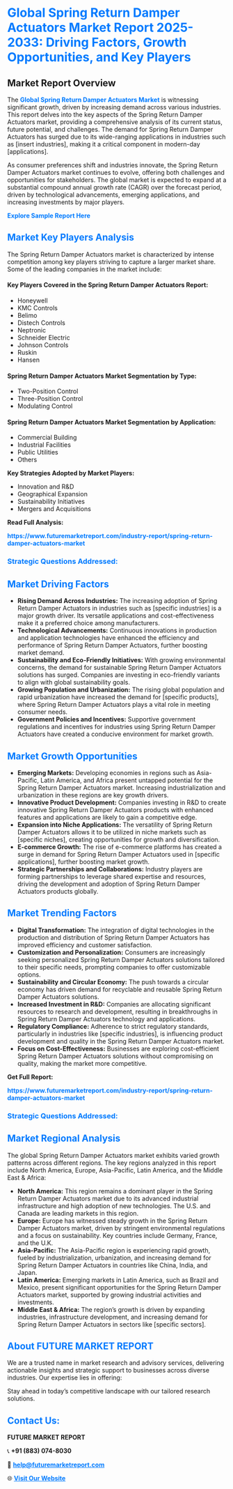 <h1 style="color: #007BFF;">Global Spring Return Damper Actuators Market Report 2025-2033: Driving Factors, Growth Opportunities, and Key Players</h1>

<section id="overview">
<h2>Market Report Overview</h2>
<p>The <a href="https://www.futuremarketreport.com/industry-report/spring-return-damper-actuators-market" style="color: #007BFF; text-decoration: none;"><strong>Global Spring Return Damper Actuators Market</strong></a> is witnessing significant growth, driven by increasing demand across various industries. This report delves into the key aspects of the Spring Return Damper Actuators market, providing a comprehensive analysis of its current status, future potential, and challenges. The demand for Spring Return Damper Actuators has surged due to its wide-ranging applications in industries such as [insert industries], making it a critical component in modern-day [applications].</p>
<p>As consumer preferences shift and industries innovate, the Spring Return Damper Actuators market continues to evolve, offering both challenges and opportunities for stakeholders. The global market is expected to expand at a substantial compound annual growth rate (CAGR) over the forecast period, driven by technological advancements, emerging applications, and increasing investments by major players.</p>
</section>

<section id="overview">
<p><a href="https://www.futuremarketreport.com/request-sample/reportId=75586" style="color: #007BFF; text-decoration: none;"><strong>Explore Sample Report Here</strong></a></p>
</section>

<section id="key-players">
<h2 style="color: #007BFF;">Market Key Players Analysis</h2>
<p>The Spring Return Damper Actuators market is characterized by intense competition among key players striving to capture a larger market share. Some of the leading companies in the market include:</p>
<h4>Key Players Covered in the Spring Return Damper Actuators Report:</h4>
<ul><li>Honeywell</li><li>KMC Controls</li><li>Belimo</li><li>Distech Controls</li><li>Neptronic</li><li>Schneider Electric</li><li>Johnson Controls</li><li>Ruskin</li><li>Hansen</li></ul>
<h4>Spring Return Damper Actuators Market Segmentation by Type:</h4>
<ul><li>Two-Position Control</li><li>Three-Position Control</li><li>Modulating Control</li></ul>

<h4>Spring Return Damper Actuators Market Segmentation by Application:</h4>
<ul><li>Commercial Building</li><li>Industrial Facilities</li><li>Public Utilities</li><li>Others</li></ul>
<p><strong>Key Strategies Adopted by Market Players:</strong></p>
<ul>
<li>Innovation and R&D</li>
<li>Geographical Expansion</li>
<li>Sustainability Initiatives</li>
<li>Mergers and Acquisitions</li>
</ul>
</section>

<section>
<p><strong>Read Full Analysis: </strong></p><a href="https://www.futuremarketreport.com/industry-report/spring-return-damper-actuators-market" style="color: #007BFF; text-decoration: none;"><strong>https://www.futuremarketreport.com/industry-report/spring-return-damper-actuators-market</strong></a>
<h3 style="color: #007BFF;">Strategic Questions Addressed:</h3>
</section>

<section id="driving-factors">
<h2 style="color: #007BFF;">Market Driving Factors</h2>
<ul>
<li><strong>Rising Demand Across Industries:</strong> The increasing adoption of Spring Return Damper Actuators in industries such as [specific industries] is a major growth driver. Its versatile applications and cost-effectiveness make it a preferred choice among manufacturers.</li>
<li><strong>Technological Advancements:</strong> Continuous innovations in production and application technologies have enhanced the efficiency and performance of Spring Return Damper Actuators, further boosting market demand.</li>
<li><strong>Sustainability and Eco-Friendly Initiatives:</strong> With growing environmental concerns, the demand for sustainable Spring Return Damper Actuators solutions has surged. Companies are investing in eco-friendly variants to align with global sustainability goals.</li>
<li><strong>Growing Population and Urbanization:</strong> The rising global population and rapid urbanization have increased the demand for [specific products], where Spring Return Damper Actuators plays a vital role in meeting consumer needs.</li>
<li><strong>Government Policies and Incentives:</strong> Supportive government regulations and incentives for industries using Spring Return Damper Actuators have created a conducive environment for market growth.</li>
</ul>
</section>

<section id="growth-opportunities">
<h2 style="color: #007BFF;">Market Growth Opportunities</h2>
<ul>
<li><strong>Emerging Markets:</strong> Developing economies in regions such as Asia-Pacific, Latin America, and Africa present untapped potential for the Spring Return Damper Actuators market. Increasing industrialization and urbanization in these regions are key growth drivers.</li>
<li><strong>Innovative Product Development:</strong> Companies investing in R&D to create innovative Spring Return Damper Actuators products with enhanced features and applications are likely to gain a competitive edge.</li>
<li><strong>Expansion into Niche Applications:</strong> The versatility of Spring Return Damper Actuators allows it to be utilized in niche markets such as [specific niches], creating opportunities for growth and diversification.</li>
<li><strong>E-commerce Growth:</strong> The rise of e-commerce platforms has created a surge in demand for Spring Return Damper Actuators used in [specific applications], further boosting market growth.</li>
<li><strong>Strategic Partnerships and Collaborations:</strong> Industry players are forming partnerships to leverage shared expertise and resources, driving the development and adoption of Spring Return Damper Actuators products globally.</li>
</ul>
</section>

<section id="trending-factors">
<h2 style="color: #007BFF;">Market Trending Factors</h2>
<ul>
<li><strong>Digital Transformation:</strong> The integration of digital technologies in the production and distribution of Spring Return Damper Actuators has improved efficiency and customer satisfaction.</li>
<li><strong>Customization and Personalization:</strong> Consumers are increasingly seeking personalized Spring Return Damper Actuators solutions tailored to their specific needs, prompting companies to offer customizable options.</li>
<li><strong>Sustainability and Circular Economy:</strong> The push towards a circular economy has driven demand for recyclable and reusable Spring Return Damper Actuators solutions.</li>
<li><strong>Increased Investment in R&D:</strong> Companies are allocating significant resources to research and development, resulting in breakthroughs in Spring Return Damper Actuators technology and applications.</li>
<li><strong>Regulatory Compliance:</strong> Adherence to strict regulatory standards, particularly in industries like [specific industries], is influencing product development and quality in the Spring Return Damper Actuators market.</li>
<li><strong>Focus on Cost-Effectiveness:</strong> Businesses are exploring cost-efficient Spring Return Damper Actuators solutions without compromising on quality, making the market more competitive.</li>
</ul>
</section>

<section>
<p><strong>Get Full Report: </strong></p><a href="https://www.futuremarketreport.com/industry-report/spring-return-damper-actuators-market" style="color: #007BFF; text-decoration: none;"><strong>https://www.futuremarketreport.com/industry-report/spring-return-damper-actuators-market</strong></a>
<h3 style="color: #007BFF;">Strategic Questions Addressed:</h3>
</section>


<section id="regional-analysis">
<h2 style="color: #007BFF;">Market Regional Analysis</h2>
<p>The global Spring Return Damper Actuators market exhibits varied growth patterns across different regions. The key regions analyzed in this report include North America, Europe, Asia-Pacific, Latin America, and the Middle East & Africa:</p>
<ul>
<li><strong>North America:</strong> This region remains a dominant player in the Spring Return Damper Actuators market due to its advanced industrial infrastructure and high adoption of new technologies. The U.S. and Canada are leading markets in this region.</li>
<li><strong>Europe:</strong> Europe has witnessed steady growth in the Spring Return Damper Actuators market, driven by stringent environmental regulations and a focus on sustainability. Key countries include Germany, France, and the U.K.</li>
<li><strong>Asia-Pacific:</strong> The Asia-Pacific region is experiencing rapid growth, fueled by industrialization, urbanization, and increasing demand for Spring Return Damper Actuators in countries like China, India, and Japan.</li>
<li><strong>Latin America:</strong> Emerging markets in Latin America, such as Brazil and Mexico, present significant opportunities for the Spring Return Damper Actuators market, supported by growing industrial activities and investments.</li>
<li><strong>Middle East & Africa:</strong> The region’s growth is driven by expanding industries, infrastructure development, and increasing demand for Spring Return Damper Actuators in sectors like [specific sectors].</li>
</ul>
</section>

<footer>
<h2 style="color: #007BFF;">About FUTURE MARKET REPORT</h2>
<p>We are a trusted name in market research and advisory services, delivering actionable insights and strategic support to businesses across diverse industries. Our expertise lies in offering:</p>

<p>Stay ahead in today’s competitive landscape with our tailored research solutions.</p>

<h2 style="color: #007BFF;">Contact Us:</h2>
<p><strong>FUTURE MARKET REPORT</strong></p>
<p>📞 <strong>+91 (883) 074-8030</strong></p>
<p>📧 <strong><a href="mailto:help@futuremarketreport.com" style="color: #007BFF;">help@futuremarketreport.com</a></strong></p>
<p>🌐 <strong><a href="https://www.futuremarketreport.com/" style="color: #007BFF;">Visit Our Website</a></strong></p>
</footer>